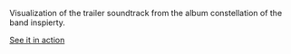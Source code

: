Visualization of the trailer soundtrack from the album constellation of the band inspierty.

[See it in action](https://enc-ee.github.io/inspierty-constellation-trailer-visualization/dist/)